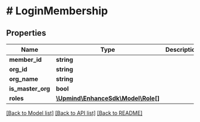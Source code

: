 # # LoginMembership

## Properties

Name | Type | Description | Notes
------------ | ------------- | ------------- | -------------
**member_id** | **string** |  |
**org_id** | **string** |  |
**org_name** | **string** |  |
**is_master_org** | **bool** |  |
**roles** | [**\Upmind\EnhanceSdk\Model\Role[]**](Role.md) |  |

[[Back to Model list]](../../README.md#models) [[Back to API list]](../../README.md#endpoints) [[Back to README]](../../README.md)

